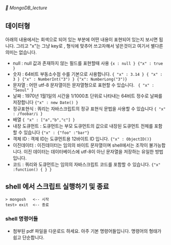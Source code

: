 ###### :cactus:  MongoDB_lecture



## 데이터형
아래의 내용에서는 회색으로 되어 있는 부분에 어떤 내용이 표현되어 있는지 보시면 됩니다. 그리고 "x"는 그냥 key로 , 형식에 맞추어 쓰고자해서 넣은것이고 여기서 별다른 의미는 없습니다.    
- null : null 값과 존재하지 않는 필드를 표현할때 사용
 ```{x : null } {"x" : true }```
- 숫자 : 64비트 부동소수점 수를 기본으로 사용합니다. 
```{ "x" : 3.14 } { "x" : 3 } {"x" : NumberInt("3") } {"x": NumberLong("3")}```
- 문자열 : 어떤 utf-8 문자열이든 문자열형으로 표현할 수 있습니다. 
``` { "x" : "Seoul" }```
- 날짜 : 1970년 1월1일의 시간을 1/1000초 단위로 나타내는 64비트 정수로 날짜를 저장합니다 
``` {"x" : new Date() } ```
- 정규표현식 : 쿼리는 자바스크립트의 정규 표현식 문법을 사용할 수 있습니다
``` { "x" : /foobar/i } ```
- 배열
``` { "x" : ["a","b","c"] } ```
- 내장 도큐먼트 : 도큐먼트는 부모 도큐먼트의 값으로 내장된 도큐먼트 전체를 포함할 수 있습니다
``` {"x" : {"foo" :"bar"} ```
- 객체 ID : 객체 ID는 도큐먼트용 12바이트 ID 입니다.
``` {"x" : ObjectID()} ```
- 이진데이터 : 이진데이터는 임의의 바이트 문자열이며 shell에서는 조작이 불가능합니다. 
            이진 데이터는 데이터베이스에 utf-8이 아닌 문자열을 저장하는 유일한 방법입니다. 
- 코드 : 쿼리와 도큐먼트는 임의의 자바스크립트 코드를 포함할 수 있습니다.
``` {"x" :function() { } } ``` 


## shell 에서 스크립트 실행하기 및 종료
```
> mongosh   <-- 시작
test> exit  <-- 종료
```       

### shell 명령어들
 - 첨부된 pdf 파일을 다운로드 하세요. 아주 기본 명령어들입니다. 명령어의 형태가 쉽고 단순합니다. 




 

